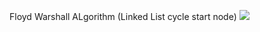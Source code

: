 Floyd Warshall ALgorithm (Linked List cycle start node)
![](https://user-images.githubusercontent.com/70280546/166112578-7b523d14-5c66-4a02-bc4c-ae49169c68ee.png)
